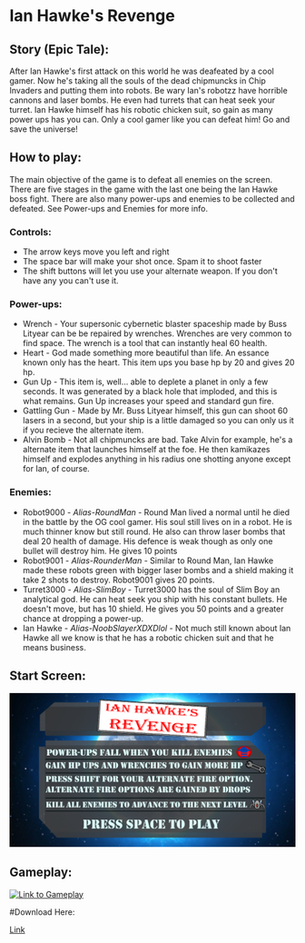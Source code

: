 # Ian Hawke's Revenge

## Story (Epic Tale):
After Ian Hawke's first attack on this world he was deafeated by a cool gamer. Now he's taking all the souls of the dead chipmuncks in Chip Invaders and putting them into robots. Be wary Ian's robotzz have horrible cannons and laser bombs. He even had turrets that can heat seek your turret. Ian Hawke himself has his robotic chicken suit, so gain as many power ups has you can. Only a cool gamer like you can defeat him! Go and save the universe!

## How to play:
The main objective of the game is to defeat all enemies on the screen. There are five stages in the game with the last one being the Ian Hawke boss fight. There are also many power-ups and enemies to be collected and defeated. See Power-ups and Enemies for more info.

### Controls:
- The arrow keys move you left and right
- The space bar will make your shot once. Spam it to shoot faster
- The shift buttons will let you use your alternate weapon. If you don't have any you can't use it.

### Power-ups:
- Wrench - Your supersonic cybernetic blaster spaceship made by Buss Lityear can be be repaired by wrenches. Wrenches are very common to find space. The wrench is a tool that can instantly heal 60 health. 
- Heart - God made something more beautiful than life. An essance known only has the heart. This item ups you base hp by 20 and gives 20 hp.
- Gun Up - This item is, well... able to deplete a planet in only a few seconds. It was generated by a black hole that imploded, and this is what remains. Gun Up increases your speed and standard gun fire.
- Gattling Gun - Made by Mr. Buss Lityear himself, this gun can shoot 60 lasers in a second, but your ship is a little damaged so you can only us it if you recieve the alternate item.
- Alvin Bomb - Not all chipmuncks are bad. Take Alvin for example, he's a alternate item that launches himself at the foe. He then kamikazes himself and explodes anything in his radius one shotting anyone except for Ian, of course.

### Enemies:

- Robot9000 - _Alias-RoundMan_ - Round Man lived a normal until he died in the battle by the OG cool gamer. His soul still lives on in a robot. He is much thinner know but still round. He also can throw laser bombs that deal 20 health of damage. His defence is weak though as only one bullet will destroy him. He gives 10 points
- Robot9001 - _Alias-RounderMan_ - Similar to Round Man, Ian Hawke made these robots green with bigger laser bombs and a shield making it take 2 shots to destroy. Robot9001 gives 20 points.
- Turret3000 - _Alias-SlimBoy_ - Turret3000 has the soul of Slim Boy an analytical god. He can heat seek you ship with his constant bullets. He doesn't move, but has 10 shield. He gives you 50 points and a greater chance at dropping a power-up.
- Ian Hawke - _Alias-NoobSlayerXDXDlol_ - Not much still known about Ian Hawke all we know is that he has a robotic chicken suit and that he means business.

## Start Screen:

![Image](https://github.com/Fortnite-GOD/Space/blob/master/Images/start_screen.png)

## Gameplay:

[![Link to Gameplay](http://img.youtube.com/vi/lzgx42hrLXM&list=UU0HEth4tFTeWSEq4xLaW6yA/0.jpg)](http://www.youtube.com/watch?v=lzgx42hrLXM&list=UU0HEth4tFTeWSEq4xLaW6yA)

#Download Here:

[Link](https://github.com/Fortnite-GOD/Space/releases)



